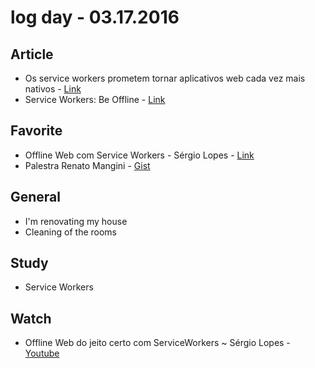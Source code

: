 # log day - 03.17.2016

## Article

- Os service workers prometem tornar aplicativos web cada vez mais nativos - [Link](http://www.infoq.com/br/news/2015/01/service-workers-make-web-native)
- Service Workers: Be Offline - [Link](http://betomuniz.com/blog/service-workers-be-offline/)


## Favorite

- Offline Web com Service Workers - Sérgio Lopes - [Link](http://pt.slideshare.net/caelumdev/serviceworkers-sergio)
- Palestra Renato Mangini - [Gist](https://gist.github.com/diegoeis/4d45c9446a76ddbfb334)


## General

- I'm renovating my house
 - Cleaning of the rooms


## Study

 - Service Workers


## Watch

- Offline Web do jeito certo com ServiceWorkers ~ Sérgio Lopes - [Youtube](https://www.youtube.com/watch?v=mchPQdKbbus)